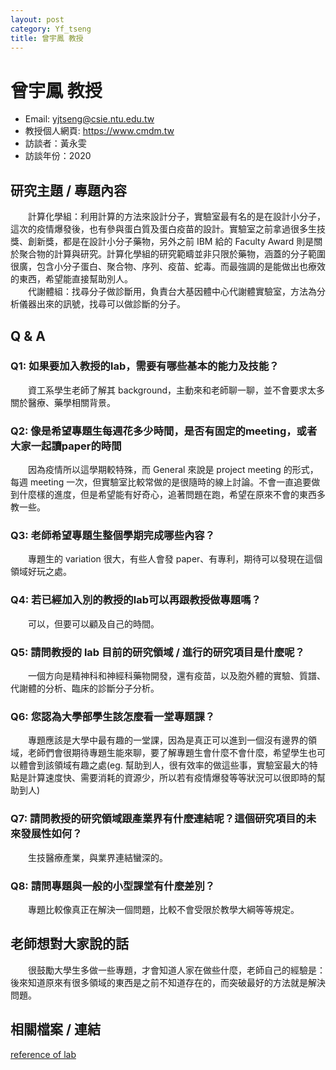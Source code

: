 ```yaml
---
layout: post
category: Yf_tseng
title: 曾宇鳳 教授
---
```


# 曾宇鳳 教授
- Email: yjtseng@csie.ntu.edu.tw
- 教授個人網頁: <https://www.cmdm.tw>
- 訪談者：黃永雯
- 訪談年份：2020

## 研究主題 / 專題內容
&emsp;&emsp;計算化學組：利用計算的方法來設計分子，實驗室最有名的是在設計小分子，這次的疫情爆發後，也有參與蛋白質及蛋白疫苗的設計。實驗室之前拿過很多生技獎、創新獎，都是在設計小分子藥物，另外之前 IBM 給的 Faculty Award 則是關於聚合物的計算與研究。計算化學組的研究範疇並非只限於藥物，涵蓋的分子範圍很廣，包含小分子蛋白、聚合物、序列、疫苗、蛇毒。而最強調的是能做出也療效的東西，希望能直接幫助別人。
<br>
&emsp;&emsp;代謝體組：找尋分子做診斷用，負責台大基因體中心代謝體實驗室，方法為分析儀器出來的訊號，找尋可以做診斷的分子。

## Q & A
### Q1: 如果要加入教授的lab，需要有哪些基本的能力及技能？
&emsp;&emsp;資工系學生老師了解其 background，主動來和老師聊一聊，並不會要求太多關於醫療、藥學相關背景。
### Q2: 像是希望專題生每週花多少時間，是否有固定的meeting，或者大家一起讀paper的時間
&emsp;&emsp;因為疫情所以這學期較特殊，而 General 來說是 project meeting 的形式，每週 meeting 一次，但實驗室比較常做的是很隨時的線上討論。不會一直追要做到什麼樣的進度，但是希望能有好奇心，追著問題在跑，希望在原來不會的東西多教一些。
### Q3: 老師希望專題生整個學期完成哪些內容？
&emsp;&emsp;專題生的 variation 很大，有些人會發 paper、有專利，期待可以發現在這個領域好玩之處。
### Q4: 若已經加入別的教授的lab可以再跟教授做專題嗎？
&emsp;&emsp;可以，但要可以顧及自己的時間。
### Q5: 請問教授的 lab 目前的研究領域 / 進行的研究項目是什麼呢？
&emsp;&emsp;一個方向是精神科和神經科藥物開發，還有疫苗，以及胞外體的實驗、質譜、代謝體的分析、臨床的診斷分子分析。
### Q6: 您認為大學部學生該怎麼看一堂專題課？
&emsp;&emsp;專題應該是大學中最有趣的一堂課，因為是真正可以進到一個沒有邊界的領域，老師們會很期待專題生能來聊，要了解專題生會什麼不會什麼，希望學生也可以體會到該領域有趣之處(eg. 幫助到人，很有效率的做這些事，實驗室最大的特點是計算速度快、需要消耗的資源少，所以若有疫情爆發等等狀況可以很即時的幫助到人)
### Q7: 請問教授的研究領域跟產業界有什麼連結呢？這個研究項目的未來發展性如何？
&emsp;&emsp;生技醫療產業，與業界連結蠻深的。
### Q8: 請問專題與一般的小型課堂有什麼差別？
&emsp;&emsp;專題比較像真正在解決一個問題，比較不會受限於教學大綱等等規定。
## 老師想對大家說的話
&emsp;&emsp;很鼓勵大學生多做一些專題，才會知道人家在做些什麼，老師自己的經驗是：後來知道原來有很多領域的東西是之前不知道存在的，而突破最好的方法就是解決問題。
## 相關檔案 / 連結
[reference of lab](https://investigator.tw/8332/?fbclid=IwAR1flHzPuPABI1BwdQLj4WxNKbXjxokeTcO6KRAbHCVqI46a4jt_EwvhkRo)